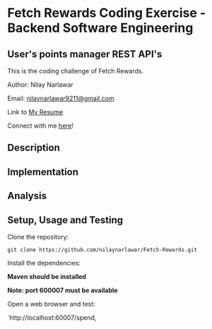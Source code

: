 # Fetch Rewards Coding Exercise - Backend Software Engineering
## User's points manager REST API's

This is the coding challenge of Fetch Rewards.

Author: Nilay Narlawar

Email: nilaynarlawar9211@gmail.com

Link to [My Resume](https://www.dropbox.com/s/lica27y0r4k4qyq/Nilay_Narlawar_Resume.pdf?dl=0)

Connect with me [here](https://www.linkedin.com/in/nnarlawar/)!

## Description


## Implementation


## Analysis


## Setup, Usage and Testing

Clone the repository:

`git clone https://github.com/nilaynarlawar/Fetch-Rewards.git`

Install the dependencies:

**Maven should be installed**



**Note: port 600007 must be available**

Open a web browser and test:

`http://localhost:60007/spend,


